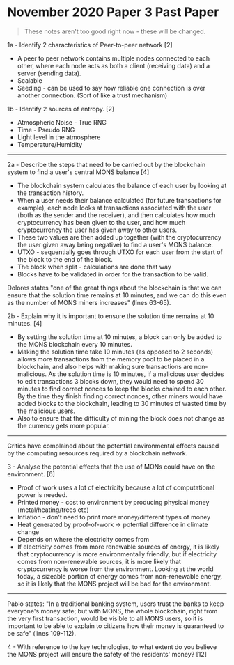 # November 2020 Paper 3 Past Paper

> These notes aren't too good right now - these will be changed.

1a - Identify 2 characteristics of Peer-to-peer network [2]
- A peer to peer network contains multiple nodes connected to each other, where each node acts as both a client (receiving data) and a server (sending data).
- Scalable
- Seeding - can be used to say how reliable one connection is over another connection. (Sort of like a trust mechanism)

1b - Identify 2 sources of entropy. [2]
- Atmospheric Noise - True RNG
- Time - Pseudo RNG
- Light level in the atmosphere
- Temperature/Humidity

---
  
2a - Describe the steps that need to be carried out by the blockchain system to find a user's central MONS balance [4]
- The blockchain system calculates the balance of each user by looking at the transaction history. 
- When a user needs their balance calculated (for future transactions for example), each node looks at transactions associated with the user (both as the sender and the receiver), and then calculates how much cryptocurrency has been given to the user, and how much cryptocurrency the user has given away to other users.
- These two values are then added up together (with the cryptocurrency the user given away being negative) to find a user's MONS balance.
- UTXO - sequentially goes through UTXO for each user from the start of the block to the end of the block.
- The block when split - calculations are done that way
- Blocks have to be validated in order for the transaction to be valid.

Dolores states "one of the great things about the blockchain is that we can ensure that the solution time remains at 10 minutes, and we can do this even as the number of MONS miners increases" (lines 63-65).

2b - Explain why it is important to ensure the solution time remains at 10 minutes. [4]
- By setting the solution time at 10 minutes, a block can only be added to the MONS blockchain every 10 minutes.
- Making the solution time take 10 minutes (as opposed to 2 seconds) allows more transactions from the memory pool to be placed in a blockchain, and also helps with making sure transactions are non-malicious. As the solution time is 10 minutes, if a malicious user decides to edit transactions 3 blocks down, they would need to spend 30 minutes to find correct nonces to keep the blocks chained to each other. By the time they finish finding correct nonces, other miners would have added blocks to the blockchain, leading to 30 minutes of wasted time by the malicious users.
- Also to ensure that the difficulty of mining the block does not change as the currency gets more popular.

---

Critics have complained about the potential environmental effects caused by the computing resources required by a blockchain network.

3 - Analyse the potential effects that the use of MONs could have on the environment. [6]

- Proof of work uses a lot of electricity because a lot of computational power is needed.
- Printed money - cost to environment by producing physical money (metal/heating/trees etc)
- Inflation - don't need to print more money/different types of money
- Heat generated by proof-of-work -> potential difference in climate change
- Depends on where the electricity comes from
- If electricity comes from more renewable sources of energy, it is likely that cryptocurrency is more environmentally friendly, but if electricity comes from non-renewable sources, it is more likely that cryptocurrency is worse from the environment. Looking at the world today, a sizeable portion of energy comes from non-renewable energy, so it is likely that the MONS project will be bad for the environment.

---

Pablo states: "In a traditional banking system, users trust the banks to keep everyone's money safe; but with MONS, the whole blockchain, right from the very first transaction, would be visible to all MONS users, so it is important to be able to explain to citizens how their money is guaranteed to be safe" (lines 109-112).

4 - With reference to the key technologies, to what extent do you believe the MONS project will ensure the safety of the residents' money? [12]


